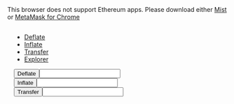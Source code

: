 <link rel='stylesheet' href='style.css' type='text/css'>
<div id="message">This browser does not support Ethereum apps. Please download either <a href="http://ethereum.org">Mist</a> or <a href="https://chrome.google.com/webstore/detail/metamask/nkbihfbeogaeaoehlefnkodbefgpgknn?hl=en">MetaMask for Chrome</a></div>

<div>
<span id="dEthDay"></span>
</div>

<div>
<span id="dEth_supply"></span>
</div>

<div >
<span id="balance"></span>
</div>

<div id="tabs-container" style="padding: 15px;">
		    	<ul class="tabs-menu">
				<li class="current"><a href="#tab-1">Deflate</a></li>
				<li><a href="#tab-2">Inflate</a></li>
				<li><a href="#tab-3">Transfer</a></li>
				<li><a href="#tab-4">Explorer</a></li>
		   	 </ul>
			<div class="tab">
        	 <div id="tab-1" class="tab-content" style="display: table;">
		 <button id="deflate">Deflate</button><input type="number">
           </div>
           <div id="tab-2" class="tab-content">
	   <button id="inflate">Inflate</button><input type="number">
           </div>
          <div id="tab-3" class="tab-content">
	  <button id="transfer">Transfer</button><input type="number">
          </div> 
          <div id="tab-4" class="tab-content">  	
          </div> 
      </div>

<script src="scripts.js"></script>
